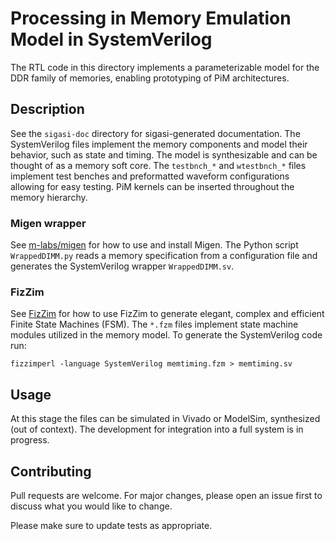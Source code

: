 # Processing in Memory Emulation Model in SystemVerilog

The RTL code in this directory implements a parameterizable model for the DDR family of memories, enabling prototyping of PiM architectures.

## Description

See the `sigasi-doc` directory for sigasi-generated documentation. The SystemVerilog files implement the memory components and model their behavior, such as state and timing. The model is synthesizable and can be thought of as a memory soft core. The `testbnch_*` and `wtestbnch_*` files implement test benches and preformatted waveform configurations allowing for easy testing. PiM kernels can be inserted throughout the memory hierarchy.

### Migen wrapper

See [m-labs/migen](https://github.com/m-labs/migen) for how to use and install Migen. The Python script `WrappedDIMM.py` reads a memory specification from a configuration file and generates the SystemVerilog wrapper `WrappedDIMM.sv`.

### FizZim

See [FizZim](https://fizzim.com/) for how to use FizZim to generate elegant, complex and efficient Finite State Machines (FSM). The `*.fzm` files implement state machine modules utilized in the memory model. To generate the SystemVerilog code run:

`fizzimperl -language SystemVerilog memtiming.fzm > memtiming.sv`

## Usage

At this stage the files can be simulated in Vivado or ModelSim, synthesized (out of context). The development for integration into a full system is in progress.

## Contributing
Pull requests are welcome. For major changes, please open an issue first to discuss what you would like to change.

Please make sure to update tests as appropriate.
